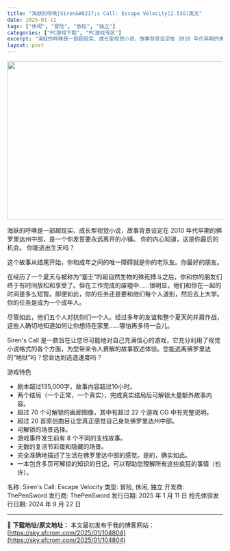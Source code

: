 ```yaml
---
title: "海妖的呼唤|Siren&#8217;s Call: Escape Velocity|2.53G|英文"
date: 2025-01-11
tags: ["休闲", "冒险", "放松", "独立"]
categories: ["PC游戏下载", "PC游戏专区"]
excerpt: "海妖的呼唤是一部超现实、成长型视觉小说，故事背景设定在 2010 年代早期的佛罗里达州中部，是一个你发誓要永远离开的小镇。 你的内心知道，这是你最后的机会。 你能逃出生天吗？ 这个故事从结尾开始，你和成年之间的唯一障碍就是你的老队友。你最好的朋友。 在经历了一个夏天与被称为“塞壬”的超自然生物的殊死&hellip;"
layout: post
---
```


<img class="aligncenter size-full wp-image-104805" src="https://sky.sfcrom.com/wp-content/uploads/2025/01/2025011107552923.webp" alt="" width="660" height="370" />

海妖的呼唤是一部超现实、成长型视觉小说，故事背景设定在 2010 年代早期的佛罗里达州中部，是一个你发誓要永远离开的小镇。 你的内心知道，这是你最后的机会。 你能逃出生天吗？

这个故事从结尾开始，你和成年之间的唯一障碍就是你的老队友。你最好的朋友。

在经历了一个夏天与被称为“塞壬”的超自然生物的殊死搏斗之后，你和你的朋友们终于有时间放松和享受了。但在工作完成的废墟中……很明显，他们和你在一起的时间是多么短暂。即便如此，你的任务还是要和他们每个人道别，然后去上大学。你的任务是成为一个成年人。

尽管如此，他们五个人对抗你们一个人。经过多年的友谊和整个夏天的并肩作战，这些人确切地知道如何让你想待在家里……哪怕再多待一会儿。

Siren's Call 是一款旨在让您尽可能地对自己充满信心的游戏，它充分利用了视觉小说格式的各个方面，为您带来令人费解的故事叙述体验。您能逃离佛罗里达的“地狱”吗？您会达到逃逸速度吗？

游戏特色
<ul>
 	<li>剧本超过135,000字，故事内容超过10小时。</li>
 	<li>两个结局（一个正常，一个真实），完成真实结局后可解锁大量额外故事内容。</li>
 	<li>超过 70 个可解锁的画廊图像，其中有超过 22 个游戏 CG 中有完整说明。</li>
 	<li>超过 20 首原创曲目让您真正感觉自己身处佛罗里达州中部。</li>
 	<li>可解锁的场景选择。</li>
 	<li>游戏事件发生前有 8 个不同的支线故事。</li>
 	<li>无数的复活节彩蛋和隐藏的场景。</li>
 	<li>完全准确地描述了生活在佛罗里达中部的感觉。是的，确实如此。</li>
 	<li>一本包含多页可解锁的知识的日记，可以帮助您理解所有这些疯狂的事情（也许）。</li>
</ul>
名称: Siren's Call: Escape Velocity
类型: 冒险, 休闲, 独立
开发商: ThePenSword
发行商: ThePenSword
发行日期: 2025 年 1 月 11 日
抢先体验发行日期: 2024 年 9 月 22 日

---
📖 **下载地址/原文地址：** 本文最初发布于我的博客网站：[https://sky.sfcrom.com/2025/01/104804](https://sky.sfcrom.com/2025/01/104804)
